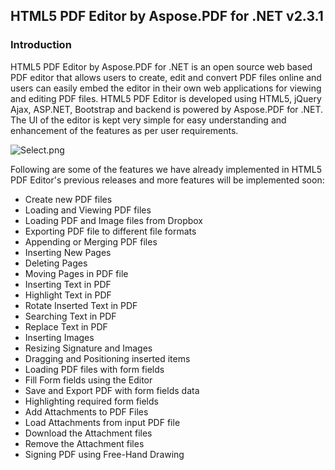 ## HTML5 PDF Editor by Aspose.PDF for .NET v2.3.1

### Introduction

HTML5 PDF Editor by Aspose.PDF for .NET is an open source web based PDF editor that allows users to create, edit and convert PDF files online and users can easily embed the editor in their own web applications for viewing and editing PDF files. HTML5 PDF Editor is developed using HTML5, jQuery Ajax, ASP.NET, Bootstrap and backend is powered by Aspose.PDF for .NET. The UI of the editor is kept very simple for easy understanding and enhancement of the features as per user requirements.

![Select.png](https://bitbucket.org/repo/7ykgBb/images/3937904428-Select.png)
 
Following are some of the features we have already implemented in HTML5 PDF Editor's previous releases and more features will be implemented soon:
 

* Create new PDF files
* Loading and Viewing PDF files
* Loading PDF and Image files from Dropbox
* Exporting PDF file to different file formats
* Appending or Merging PDF files
* Inserting New Pages
* Deleting Pages
* Moving Pages in PDF file
* Inserting Text in PDF
* Highlight Text in PDF
* Rotate Inserted Text in PDF
* Searching Text in PDF
* Replace Text in PDF
* Inserting Images
* Resizing Signature and Images
* Dragging and Positioning inserted items
* Loading PDF files with form fields
* Fill Form fields using the Editor
* Save and Export PDF with form fields data
* Highlighting required form fields
* Add Attachments to PDF Files
* Load Attachments from input PDF file
* Download the Attachment files
* Remove the Attachment files
* Signing PDF using Free-Hand Drawing
